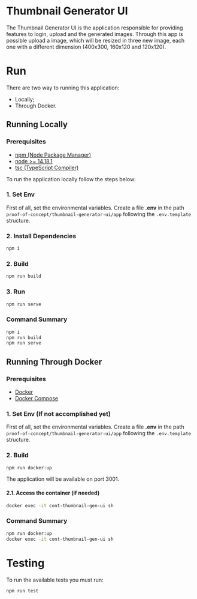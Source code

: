 # Thumbnail Generator UI

The Thumbnail Generator UI is the application responsible for providing features to login, upload and the generated images. Through this app is possible upload a image, which will be resized in three new image, each one with a different dimension (400x300, 160x120 and 120x120).

# Run

There are two way to running this application:

- Locally;
- Through Docker.

## Running Locally

### Prerequisites

- [npm (Node Package Manager)](https://docs.npmjs.com/downloading-and-installing-node-js-and-npm)
- [node >= 14.18.1](https://nodejs.org/)
- [tsc (TypeScript Compiler)](https://www.typescriptlang.org/download)

To run the application locally follow the steps below:

### 1. Set Env

First of all, set the environmental variables. Create a file **.env** in the path `proof-of-concept/thumbnail-generator-ui/app` following the `.env.template` structure.

### 2. Install Dependencies

```bash
npm i
```

### 2. Build

```bash
npm run build
```

### 3. Run

```bash
npm run serve
```

### Command Summary

```bash
npm i
npm run build
npm run serve
```

## Running Through Docker

### Prerequisites

- [Docker](https://docs.docker.com/engine/install/)
- [Docker Compose](https://docs.docker.com/compose/install/)


### 1. Set Env (If not accomplished yet)

First of all, set the environmental variables. Create a file **.env** in the path `proof-of-concept/thumbnail-generator-ui/app` following the `.env.template` structure.

### 2. Build 

```bash
npm run docker:up
```
The application will be available on port 3001.

#### 2.1. Access the container (if needed)

```bash
docker exec -it cont-thumbnail-gen-ui sh

```

### Command Summary

```bash
npm run docker:up
docker exec -it cont-thumbnail-gen-ui sh
```

# Testing

To run the available tests you must run:

```bash
npm run test
```